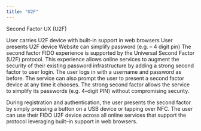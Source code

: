 ```yaml
---
title: "U2F"
---
```


Second Factor UX (U2F)

User carries U2F device with built-in support in web browsers
User presents U2F device
Website can simplify password (e.g. – 4 digit pin)
The second factor FIDO experience is supported by the Universal Second Factor (U2F) protocol. This experience allows online services to augment the security of their existing password infrastructure by adding a strong second factor to user login. The user logs in with a username and password as before. The service can also prompt the user to present a second factor device at any time it chooses. The strong second factor allows the service to simplify its passwords (e.g. 4–digit PIN) without compromising security.

During registration and authentication, the user presents the second factor by simply pressing a button on a USB device or tapping over NFC. The user can use their FIDO U2F device across all online services that support the protocol leveraging built–in support in web browsers.

